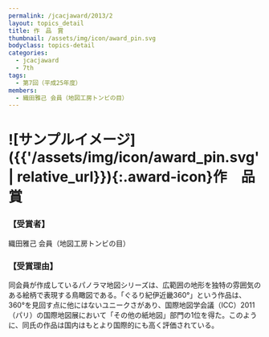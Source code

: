 ```yaml
---
permalink: /jcacjaward/2013/2
layout: topics_detail
title: 作　品　賞
thumbnail: /assets/img/icon/award_pin.svg
bodyclass: topics-detail
categories:
  - jcacjaward
  - 7th
tags:
  - 第7回（平成25年度）
members:
  - 織田雅己 会員（地図工房トンビの目）
---
```


# ![サンプルイメージ]({{'/assets/img/icon/award_pin.svg' | relative_url}}){:.award-icon}作　品　賞

### 【受賞者】

織田雅己 会員（地図工房トンビの目）

### 【受賞理由】

同会員が作成しているパノラマ地図シリーズは、広範囲の地形を独特の雰囲気のある絵柄で表現する鳥瞰図である。「ぐるり紀伊近畿360°」という作品は、360°を見回す点に他にはないユニークさがあり、国際地図学会議（ICC）2011（パリ）の国際地図展において「その他の紙地図」部門の1位を得た。このように、同氏の作品は国内はもとより国際的にも高く評価されている。
